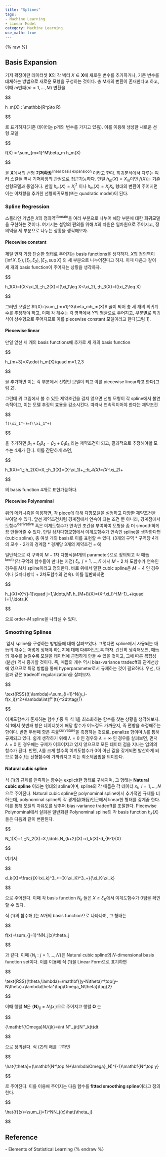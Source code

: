 ```yaml
---
title: "Splines"
tags:
- Machine Learning
- Linear Model
category: Machine Learning
use_math: true
---
```

{% raw %}
## Basis Expansion

기저 확장이란 데이터셋 $\mathbf{X}$의 각 벡터 $X\in\mathbf{X}$에 새로운 변수를 추가하거나, 기존 변수를 대체하는 방법으로 새로운 모형을 구성하는 것이다. 총 M개의 변환이 존재한다고 하고, 이때 $m$번째($m= 1,\ldots,M$) 변환을   

$$

h_m(X) : \mathbb{R^p\to R}

$$

로 표기하자(기존 데이터는 p개의 변수를 가지고 있음). 이를 이용해 생성한 새로운 선형 모델    

$$

f(X) = \sum_{m=1}^M\beta_m h_m(X)

$$

을 $\mathbf{X}$에서의 선형 **기저확장**<sup>linear basis expansioon</sup> 이라고 한다. 회귀분석에서 다루는 여러 스킬들 역시 기저확장의 관점으로 접근가능하다. 만일 $h_m(X) = X_m$이면 $f(X)$는 기존 선형모델과 동일하다. 만일 $h_m(X) = X_j^2$ 이나 $h_m(X) = X_jX_k$ 형태의 변환이 주어지면 이는 이차항을 추가한 선형회귀모형(또는 quadratic model)이 된다.   

### Spline Regression

스플라인 기법은 $X$의 정의역<sup>domain</sup>을 여러 부분으로 나누어 해당 부분에 대한 회귀모델을 구현하는 것이다. 여기서는 설명의 편의를 위해 $X$의 차원은 일차원으로 주어지고, 정의역을 세 부분으로 나누는 상황을 생각해보자. 

#### Piecewise constant

제일 먼저 가장 단순한 형태로 주어지는 basis functions을 생각하자. $X$의 정의역이 $[\inf X,\xi_1),[\xi_1,\xi_2),[\xi_2,\sup X]$ 의 세 부분으로 나누어진다고 하자. 이때 다음과 같이 세 개의 basis function이 주어지는 상황을 생각하자.

$$

h_1(X)=I(X<\xi_1),\;\;h_2(X)=I(\xi_1\leq X<\xi_2),\;\;h_3(X)=I(\xi_2\leq X)

$$

그러면 모델은 $f(X)=\sum_{m=1}^3\beta_mh_m(X)$ 꼴이 되어 총 세 개의 회귀계수를 추정해야 하고, 이때 각 계수는 각 영역에서 $Y$의 평균으로 주어지고, 부분별로 회귀식이 상수항으로 주어지므로 이를 piecewise constant 모델이라고 한다[그림 1].

#### Piecewise linear

만일 앞선 세 개의 basis functions에 추가로 세 개의 basis function

$$

h_{m+3}=X\cdot h_m(X)\quad m=1,2,3

$$

을 추가하면 이는 각 부분에서 선형인 모델이 되고 이를 piecewise linear라고 한다[그림 2].



그런데 위 그림에서 볼 수 있듯 제약조건을 걸지 않으면 선형 모형이 각 spline에서 불연속적이고, 이는 모델 추정의 효용을 감소시킨다. 따라서 연속적이어야 한다는 제약조건

$$

	f(\xi_1^-)=f(\xi_1^+)

$$

을 추가하면 $\beta_1+\xi_1\beta_4=\beta_2+\xi_1\beta_5$ 라는 제약조건이 되고, 결과적으로 추정해야할 모수는 4개가 된다. 이를 간단하게 쓰면,

$$

h_1(X)=1,\;\;h_2(X)=X,\;\;h_3(X)=(X-\xi_1)_+,\;\;h_4(X)=(X-\xi_2)_+

$$

의 basis function 4개로 표현가능하다.

#### Piecewise Polynominal

위의 메커니즘을 이용하면, 각 piece에 대해 다항모델을 설정하고 다양한 제약조건을 부여할 수 있다. 앞선 제약조건처럼 경계점에서 연속이 되는 조건 뿐 아니라, 경계점에서 도함수<sup>derivative</sup> 혹은 이계도함수가 연속인 조건을 부여하여 모형을 좀 더 smooth하게끔 만들어줄 수 있다. 만일 삼차다항모형에서 이계도함수가 연속인 spline을 생각한다면(cubic spline), 총 여섯 개의 basis로 이를 표현할 수 있다. (3개의 구역 * 구역당 4개의 모수 - 2개의 경계점 * 경계당 3개의 제약조건 = 6)

일반적으로 각 구역이 $M-1$차 다항식($M$개의 parameter)으로 정의되고  각 매듭<sup>knots</sup>(각 구역의 함수들이 만나는 지점)  $\xi_j,\;\;j=1,\ldots,K$ 에서 $M-2$ 차 도함수가 연속인 경우를 $M$차 spline이라고 정의한다. 바로 위에서 말한 cubic spline은 $M=4$ 인 경우이다 (3차다항식 + 2차도함수의 연속). 이를 일반화하면

$$

h_j(X)=X^{j-1}\quad j=1,\ldots,M\\
h_{M+l}(X)=(X-\xi_l)^{M-1}_+\quad l=1,\ldots,K

$$

으로 order-$M$ spline을 나타낼 수 있다.

### Smoothing Splines

​	앞서 spline을 구성하는 방법들에 대해 살펴보았다. 그렇다면 spline에서 사용되는 매듭의 개수는 어떻게 정해야 하는지에 대해 다루어보도록 하자. 간단히 생각해보면, 매듭의 개수를 늘릴수록 모델을 데이터에 근접하게 만들 수 있을 것이고, 그에 따른 복잡성(분산) 역시 증가할 것이다. 즉,  매듭의 개수 역시 bias-variance tradeoff의 관계선상에 있으므로 특정 방법을 통해 hyperparameter로서 규제하는 것이 필요하다. 우선, 다음과 같은 tradeoff regularization을 살펴보자.

$$

\text{RSS}(f,\lambda)=\sum_{i=1}^N\{y_i-f(x_i)\}^2+\lambda\int\{f''(t)\}^2dt\tag{1}

$$

이계도함수가 존재하는 함수 $f$ 중 위 식 1을 최소화하는 함수를 찾는 상황을 생각해보자. 식 1에서 첫번째 항은 데이터셋에 해당 함수가 어느정도 가까운지, 즉 편향을 측정해주는 항이다. 반면 두번째 항은 곡률<sup>curvature</sup>을 측정하는 것으로, penalize 항이며 $\lambda$를 통해 규제되고 있다. 쉽게 생각하기 위해 $\lambda=0$ 인 경우와 $\lambda=\infty$ 인 경우를 살펴보면, 먼저 $\lambda=0$ 인 경우에는 규제가 이루어지고 있지 않으므로 모든 데이터 점을 지나는 임의의 함수가 된다. 반면, $\lambda$를 크게 할수록 이계도함수가 0이 아닌 값을 갖게되면 발산하게 되므로 함수 $f$는 선형함수에 가까워지고 이는 최소제곱법을 의미한다. 

#### Natural cubic spline

식 (1)의 규제를 만족하는 함수는 explicit한 형태로 구해지며, 그 형태는 **Natural cubic spline** 이라는 형태의 spline이며, spline의 각 매듭은 각 데이터 $x_i,\;\;i=1,\ldots,N$ 으로 주어진다. Natural cubic spline은 polynominal spline에서 추가적인 규제를 더하는데, polynominal spline의 각 경계점(매듭)인근에서 linear한 형태를 갖게끔 한다. 이를 통해 모델의 자유도를 낮추어 bias-variance tradeoff를 조절한다. Piecewise Polynominal에서 살펴본 일반화된 Polynominal spline의 각 basis function $h_k(X)$들은 다음과 같이 변환된다.

$$

N_1(X)=1,\;\;N_2(X)=X,\ldots,N_{k+2}(X)=d_k(X)-d_{K-1}(X)

$$

여기서

$$

d_k(X)=\frac{(X-\xi_k)^3_+-(X-\xi_K)^3_+}{\xi_K-\xi_k}

$$

으로 주어진다. 이때 각 basis function $N_k$ 들은 $X\geq\xi_K$에서 이계도함수가 0임을 확인할 수 있다. 

식 (1)의 함수해 $f$는 $N$개의 basis function으로 나타나며, 그 형태는

$$

f(x)=\sum_{j=1}^NN_j(x)\theta_j

$$

과 같다. 이때 $\{N_j:j=1,\ldots,N\}$​ 은 Natural cubic spline의 $N$​-dimensional basis function set이다. 이를 이용해 식 (1)을 Linear Form으로 표기하면

$$

\text{RSS}(\theta,\lambda)=\mathbf{(y-N\theta)^\top(y-N\theta)+\lambda\theta^\top\Omega_N\theta}\tag{2}

$$

이때 행렬 $\mathbf{N}$은 $\{\mathbf{N}\}_{ij}=N_j(x_i)$​으로 주어지고 행렬 $\mathbf{\Omega}$ 는

$$

\{\mathbf{\Omega}_N\}_{jk}=\int N''_j(t)N''_k(t)dt

$$

으로 정의된다. 식 (2)의 해를 구하면

$$

\hat{\theta}=(\mathbf{N^\top N+\lambda\Omega}_N)^{-1}\mathbf{N^\top y}

$$

로 주어진다. 이를 이용해 주어지는 다음 함수를 **fitted smoothing spline**이라고 정의한다.

$$

\hat{f}(x)=\sum_{j=1}^NN_j(x)\hat{\theta_j}

$$


## Reference

 \- Elements of Statistical Learning
{% endraw %}